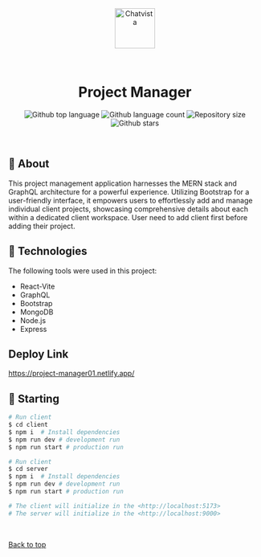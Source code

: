 <div align="center" id="top"> 
  <img src="https://user-images.githubusercontent.com/25181517/192107856-aa92c8b1-b615-47c3-9141-ed0d29a90239.png" alt="Chatvista" height="80" width="80" />

&#xa0;

</div>

<h1 align="center">Project Manager</h1>

<p align="center">
  <img alt="Github top language" src="https://img.shields.io/github/languages/top/Kishan2029/project_manager?color=56BEB8">

  <img alt="Github language count" src="https://img.shields.io/github/languages/count/Kishan2029/project_manager?color=56BEB8">

  <img alt="Repository size" src="https://img.shields.io/github/repo-size/Kishan2029/project_manager?color=56BEB8">

  <!-- <img alt="Github issues" src="https://img.shields.io/github/issues/Kishan2029/project_manager?color=56BEB8" /> -->

  <!-- <img alt="Github forks" src="https://img.shields.io/github/forks/Kishan2029/project_manager?color=56BEB8" /> -->

  <img alt="Github stars" src="https://img.shields.io/github/stars/Kishan2029/project_manager?color=56BEB8" />
</p>

<!-- Status -->

<!-- <h4 align="center">
	🚧  Chatvista 🚀 Under construction...  🚧
</h4>

<hr> -->

<br>

## :dart: About

This project management application harnesses the MERN stack and GraphQL architecture for a powerful experience. Utilizing Bootstrap for a user-friendly interface, it empowers users to effortlessly add and manage individual client projects, showcasing comprehensive details about each within a dedicated client workspace. User need to add client first before adding their project.
## :rocket: Technologies

The following tools were used in this project:
- React-Vite
- GraphQL
- Bootstrap
- MongoDB
- Node.js
- Express
  
## Deploy Link
https://project-manager01.netlify.app/

## :checkered_flag: Starting

```bash
# Run client
$ cd client
$ npm i  # Install dependencies
$ npm run dev # development run
$ npm run start # production run 

# Run client
$ cd server
$ npm i  # Install dependencies
$ npm run dev # development run
$ npm run start # production run 

# The client will initialize in the <http://localhost:5173>
# The server will initialize in the <http://localhost:9000>
```

&#xa0;

<a href="#top">Back to top</a>
